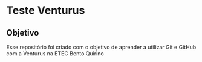 # Teste Venturus

## Objetivo
Esse repositório foi criado com o objetivo de aprender a utilizar Git e GitHub com a Venturus na ETEC Bento Quirino